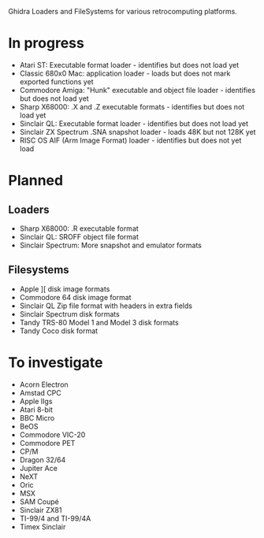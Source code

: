 Ghidra Loaders and FileSystems for various retrocomputing platforms.

# In progress
- Atari ST: Executable format loader - identifies but does not load yet
- Classic 680x0 Mac: application loader - loads but does not mark exported functions yet
- Commodore Amiga: "Hunk" executable and object file loader - identifies but does not load yet
- Sharp X68000: .X and .Z executable formats - identifies but does not load yet
- Sinclair QL: Executable format loader - identifies but does not load yet
- Sinclair ZX Spectrum .SNA snapshot loader - loads 48K but not 128K yet
- RISC OS AIF (Arm Image Format) loader - identifies but does not yet load

# Planned
## Loaders
- Sharp X68000: .R executable format
- Sinclair QL: SROFF object file format
- Sinclair Spectrum: More snapshot and emulator formats

## Filesystems
- Apple ][ disk image formats
- Commodore 64 disk image format
- Sinclair QL Zip file format with headers in extra fields
- Sinclair Spectrum disk formats
- Tandy TRS-80 Model 1 and Model 3 disk formats
- Tandy Coco disk format

# To investigate
- Acorn Electron
- Amstad CPC
- Apple IIgs
- Atari 8-bit
- BBC Micro
- BeOS
- Commodore VIC-20
- Commodore PET
- CP/M
- Dragon 32/64
- Jupiter Ace
- NeXT
- Oric
- MSX
- SAM Coupé
- Sinclair ZX81
- TI-99/4 and TI-99/4A
- Timex Sinclair